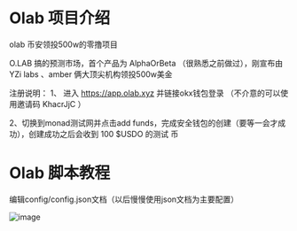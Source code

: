 # Olab 项目介绍
olab 币安领投500w的零撸项目

O.LAB 搞的预测市场，首个产品为 AlphaOrBeta （很熟悉之前做过），刚宣布由 YZi labs 、amber 俩大顶尖机构领投500w美金

注册说明：
1、 进入 https://app.olab.xyz 并链接okx钱包登录 （不介意的可以使用邀请码 KhacrJjC ）

2、切换到monad测试网并点击add funds，完成安全钱包的创建（要等一会才成功），创建成功之后会收到 100 $USDO 的测试
币

# Olab 脚本教程
编辑config/config.json文档（以后慢慢使用json文档为主要配置）

![image](https://github.com/user-attachments/assets/bbd1e593-0ba1-49d2-9339-621179ad8a22)


